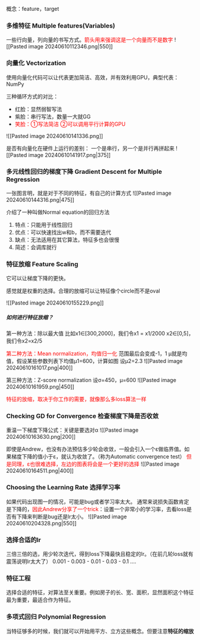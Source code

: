 概念：feature，target

### 多维特征 Multiple features(Variables)

一些行向量，列向量的书写方式。<font color="#ff0000">箭头用来强调这是一个向量而不是数字</font>
![[Pasted image 20240610112346.png|550]]


### 向量化 Vectorization
使用向量化代码可以让代表更加简洁、高效，并有效利用GPU，典型代表：NumPy 

三种循环方式的对比：
+ 红脸：显然弱智写法
+ 紫脸：串行写法，数量一大就GG
+ <font color="#ff0000">笑脸：①写法简洁 ②可以调用平行计算的GPU</font>

![[Pasted image 20240610141336.png]]

是否有向量化在硬件上运行的差别：
一个是串行，另一个是并行再拼起来
![[Pasted image 20240610141917.png|375]]


### 多元线性回归的梯度下降 Gradient Descent for Multiple Regression

一张图言明，就是对于不同的特征，有自己的计算方式
![[Pasted image 20240610144316.png|475]]

介绍了一种叫做Normal equation的回归方法
1. 特点：只能用于线性回归
2. 优点：可以快速找出w和b，而不需要迭代
3. 缺点：无法适用在其它算法，特征多也会很慢
4. 简述：会调库就行

### 特征放缩 Feature Scaling
它可以让梯度下降的更快。

感觉就是权重的选择。合理的放缩可以让特征像个circle而不是oval

![[Pasted image 20240610155229.png]]

##### 如何进行特征放缩？
第一种方法：除以最大值
比如x1∈[300,2000]，我们令x1 = x1/2000
x2∈[0,5]，我们令x2=x2/5

<font color="#ff0000">第二种方法：Mean normalization，均值归一化</font>
范围最后会变成-1，1
μ就是均值，假设某些参数列表下均值μ1=600，计算如图
设μ2=2.3
![[Pasted image 20240610161017.png|400]]

第三种方法：Z-score normalization
设σ=450，μ=600
![[Pasted image 20240610161959.png|450]]


<font color="#ff0000">特征的放缩，取决于你工作的需要，就像那么多loss算法一样</font>


### Checking GD for Convergence 检查梯度下降是否收敛
重温一下梯度下降公式：关键是要选对α
![[Pasted image 20240610163630.png|200]]

即使是Andrew，也没有办法预估多少轮会收敛，一般会引入一个ε做临界值。如果梯度下降的值小于ε，就认为收敛了。（称为Automatic convergence test）
<font color="#ff0000">但是同理，ε也很难选择，左边的图表将会是一个更好的选择</font>
![[Pasted image 20240610164511.png|400]]


### Choosing the Learning Rate 选择学习率

如果代码出现图一的情况，可能是bug或者学习率太大。
通常来说损失函数肯定是下降的，<font color="#ff0000">因此Andrew分享了一个trick</font>：设置一个非常小的学习率，去看loss是否有下降来判断是bug还是lr太小。
![[Pasted image 20240610204328.png|550]]

### 选择合适的lr
三倍三倍的选，用少轮次迭代，得到loss下降最快且稳定的lr。（在前几轮loss就有震荡说明lr太大了）
0.001 - 0.003 - 0.01 - 0.03 - 0.1 ....


### 特征工程
选择合适的特征，对算法至关重要。例如房子的长、宽、面积，显然面积这个特征最为重要，最适合作为特征。

### 多项式回归 Polynomial Regression

当特征够多的时候，我们就可以开始用平方、立方这些概念。但要注意**特征的缩放** 
